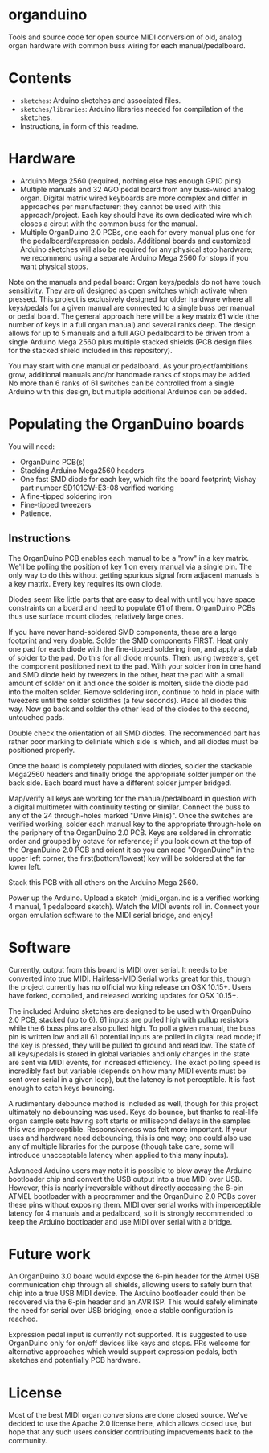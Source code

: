 # organduino

Tools and source code for open source MIDI conversion of old, analog organ hardware with common buss wiring for each manual/pedalboard.

# Contents

* `sketches`: Arduino sketches and associated files.
* `sketches/libraries`: Arduino libraries needed for compilation of the sketches.
* Instructions, in form of this readme.

# Hardware

* Arduino Mega 2560 (required, nothing else has enough GPIO pins)
* Multiple manuals and 32 AGO pedal board from any buss-wired analog organ.  Digital matrix wired keyboards are more complex and differ in approaches per manufacturer; they cannot be used with this approach/project.  Each key should have its own dedicated wire which closes a circut with the common buss for the manual.
* Multiple OrganDuino 2.0 PCBs, one each for every manual plus one for the pedalboard/expression pedals.  Additional boards and customized Arduino sketches will also be required for any physical stop hardware; we recommend using a separate Arduino Mega 2560 for stops if you want physical stops.

Note on the manuals and pedal board: Organ keys/pedals do not have touch sensitivity. They are *all* designed as open switches which activate when pressed.  This project is exclusively designed for older hardware where all keys/pedals for a given manual are connected to a single buss per manual or pedal board. The general approach here will be a key matrix 61 wide (the number of keys in a full organ manual) and several ranks deep.  The design allows for up to 5 manuals and a full AGO pedalboard to be driven from a single Arduino Mega 2560 plus multiple stacked shields (PCB design files for the stacked shield included in this repository).

You may start with one manual or pedalboard.  As your project/ambitions grow, additional manuals and/or handmade ranks of stops may be added.  No more than 6 ranks of 61 switches can be controlled from a single Arduino with this design, but multiple additional Arduinos can be added.

# Populating the OrganDuino boards

You will need:
* OrganDuino PCB(s)
* Stacking Arduino Mega2560 headers
* One fast SMD diode for each key, which fits the board footprint; Vishay part number SD101CW-E3-08 verified working
* A fine-tipped soldering iron
* Fine-tipped tweezers
* Patience.

## Instructions

The OrganDuino PCB enables each manual to be a "row" in a key matrix.  We'll be polling the position of key 1 on every manual via a single pin.  The only way to do this without getting spurious signal from adjacent manuals is a key matrix.  Every key requires its own diode.

Diodes seem like little parts that are easy to deal with until you have space constraints on a board and need to populate 61 of them.  OrganDuino PCBs thus use surface mount diodes, relatively large ones.

If you have never hand-soldered SMD components, these are a large footprint and very doable.  Solder the SMD components FIRST.  Heat only one pad for each diode with the fine-tipped soldering iron, and apply a dab of solder to the pad.  Do this for all diode mounts.  Then, using tweezers, get the component positioned next to the pad.  With your solder iron in one hand and SMD diode held by tweezers in the other, heat the pad with a small amount of solder on it and once the solder is molten, slide the diode pad into the molten solder.  Remove soldering iron, continue to hold in place with tweezers until the solder solidifies (a few seconds).  Place all diodes this way.  Now go back and solder the other lead of the diodes to the second, untouched pads.

Double check the orientation of all SMD diodes.  The recommended part has rather poor marking to deliniate which side is which, and all diodes must be positioned properly.

Once the board is completely populated with diodes, solder the stackable Mega2560 headers and finally bridge the appropriate solder jumper on the back side.  Each board must have a different solder jumper bridged.

Map/verify all keys are working for the manual/pedalboard in question with a digital multimeter with continuity testing or similar.  Connect the buss to any of the 24 through-holes marked "Drive Pin(s)".  Once the switches are verified working, solder each manual key to the appropriate through-hole on the periphery of the OrganDuino 2.0 PCB.  Keys are soldered in chromatic order and grouped by octave for reference; if you look down at the top of the OrganDuino 2.0 PCB and orient it so you can read "OrganDuino" in the upper left corner, the first(bottom/lowest) key will be soldered at the far lower left.

Stack this PCB with all others on the Arduino Mega 2560.

Power up the Arduino.  Upload a sketch (midi_organ.ino is a verified working 4 manual, 1 pedalboard sketch).  Watch the MIDI events roll in.  Connect your organ emulation software to the MIDI serial bridge, and enjoy!

# Software

Currently, output from this board is MIDI over serial.  It needs to be converted into true MIDI.  Hairless-MIDISerial works great for this, though the project currently has no official working release on OSX 10.15+.  Users have forked, compiled, and released working updates for OSX 10.15+.

The included Arduino sketches are designed to be used with OrganDuino 2.0 PCB, stacked (up to 6).  61 inputs are pulled high with pullup resistors while the 6 buss pins are also pulled high.  To poll a given manual, the buss pin is written low and all 61 potential inputs are polled in digital read mode; if the key is pressed, they will be pulled to ground and read low.  The state of all keys/pedals is stored in global variables and only changes in the state are sent via MIDI events, for increased efficiency.  The exact polling speed is incredibly fast but variable (depends on how many MIDI events must be sent over serial in a given loop), but the latency is not perceptible.  It is fast enough to catch keys bouncing.

A rudimentary debounce method is included as well, though for this project ultimately no debouncing was used.  Keys do bounce, but thanks to real-life organ sample sets having soft starts or millisecond delays in the samples this was imperceptible.  Responsiveness was felt more important.  If your uses and hardware need debouncing, this is one way; one could also use any of multiple libraries for the purpose (though take care, some will introduce unacceptable latency when applied to this many inputs).

Advanced Arduino users may note it is possible to blow away the Arduino bootloader chip and convert the USB output into a true MIDI over USB.  However, this is nearly irreversible without directly accessing the 6-pin ATMEL bootloader with a programmer and the OrganDuino 2.0 PCBs cover these pins without exposing them.  MIDI over serial works with imperceptible latency for 4 manuals and a pedalboard, so it is strongly recommended to keep the Arduino bootloader and use MIDI over serial with a bridge.

# Future work

An OrganDuino 3.0 board would expose the 6-pin header for the Atmel USB communication chip through all shields, allowing users to safely burn that chip into a true USB MIDI device.  The Arduino bootloader could then be recovered via the 6-pin header and an AVR ISP.  This would safely eliminate the need for serial over USB bridging, once a stable configuration is reached.

Expression pedal input is currently not supported.  It is suggested to use OrganDuino only for on/off devices like keys and stops.  PRs welcome for alternative approaches which would support expression pedals, both sketches and potentially PCB hardware.

# License

Most of the best MIDI organ conversions are done closed source. We've decided to use the Apache 2.0 license here, which allows closed use, but hope that any such users consider contributing improvements back to the community.
